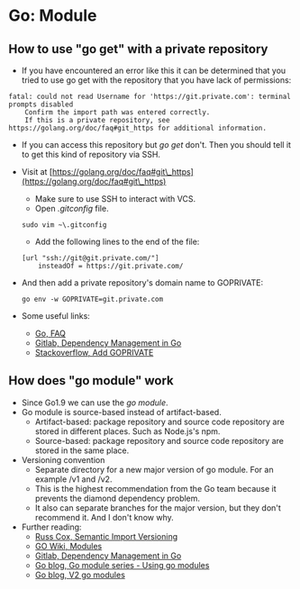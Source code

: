 # Go: Module

## How to use "go get" with a private repository

* If you have encountered an error like this it can be determined that you tried to use go get with the repository that you have lack of permissions:

```
fatal: could not read Username for 'https://git.private.com': terminal prompts disabled
	Confirm the import path was entered correctly.
	If this is a private repository, see https://golang.org/doc/faq#git_https for additional information.
```

* If you can access this repository but _go get_ don't. Then you should tell it to get this kind of repository via SSH.
*   Visit at [https://golang.org/doc/faq#git\_https](https://golang.org/doc/faq#git\_https)

    * Make sure to use SSH to interact with VCS.
    * Open _.gitconfig_ file.

    ```
    sudo vim ~\.gitconfig
    ```

    * Add the following lines to the end of the file:

    ```
    [url "ssh://git@git.private.com/"]
        insteadOf = https://git.private.com/
    ```
*   And then add a private repository's domain name to GOPRIVATE:

    ```
    go env -w GOPRIVATE=git.private.com
    ```
* Some useful links:
  * [Go, FAQ](https://golang.org/doc/faq#git\_https)
  * [Gitlab, Dependency Management in Go](https://docs.gitlab.com/ee/development/go\_guide/dependencies.html)
  * [Stackoverflow, Add GOPRIVATE](https://stackoverflow.com/questions/60579900/how-to-fix-invalid-version-and-could-not-read-username-in-go-get-of-a-priv)

## How does "go module" work

* Since Go1.9 we can use the _go module_.
* Go module is source-based instead of artifact-based.
  * Artifact-based: package repository and source code repository are stored in different places. Such as Node.js's npm.
  * Source-based: package repository and source code repository are stored in the same place.
* Versioning convention
  * Separate directory for a new major version of go module. For an example /v1 and /v2.
  * This is the highest recommendation from the Go team because it prevents the diamond dependency problem.
  * It also can separate branches for the major version, but they don't recommend it. And I don't know why.
* Further reading:
  * [Russ Cox, Semantic Import Versioning](https://research.swtch.com/vgo-import)
  * [GO Wiki, Modules](https://github.com/golang/go/wiki/Modules#modules)
  * [Gitlab, Dependency Management in Go](https://docs.gitlab.com/ee/development/go\_guide/dependencies.html)
  * [Go blog, Go module series - Using go modules](https://go.dev/blog/using-go-modules)
  * [Go blog, V2 go modules](https://go.dev/blog/v2-go-modules)
